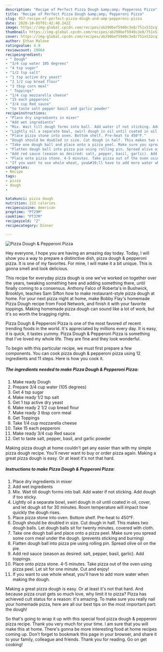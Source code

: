 ```yaml
---
description: "Recipe of Perfect Pizza Dough &amp;amp; Pepperoni Pizza"
title: "Recipe of Perfect Pizza Dough &amp;amp; Pepperoni Pizza"
slug: 957-recipe-of-perfect-pizza-dough-and-amp-pepperoni-pizza
date: 2020-10-05T01:42:40.242Z
image: https://img-global.cpcdn.com/recipes/ab290bef5940c3e8/751x532cq70/pizza-dough-pepperoni-pizza-recipe-main-photo.jpg
thumbnail: https://img-global.cpcdn.com/recipes/ab290bef5940c3e8/751x532cq70/pizza-dough-pepperoni-pizza-recipe-main-photo.jpg
cover: https://img-global.cpcdn.com/recipes/ab290bef5940c3e8/751x532cq70/pizza-dough-pepperoni-pizza-recipe-main-photo.jpg
author: Ethan Malone
ratingvalue: 4.9
reviewcount: 19664
recipeingredient:
- " Dough"
- "3/4 cup water 105 degrees"
- "4 tsp sugar"
- "1/2 tsp salt"
- "1 tsp active dry yeast"
- "2 1/2 cup bread flour"
- "3 tbsp corn meal"
- " Toppings"
- "1/4 cup mozzarella cheese"
- "15 each pepperoni"
- "3/4 cup Red sauce"
- "to taste salt pepper basil and garlic powder"
recipeinstructions:
- "Place dry ingredients in mixer"
- "Add wet ingredients"
- "Mix. Wait till dough forms into ball. Add water if not sticking. Add dough if too sticky."
- "Lightly oil a separate bowl, swirl dough in oil until coated in oil, cover, and let dough sit for 30 minutes. Room temperature will impact how quickly the dough rises."
- "Place pizza stone into oven. Bottom shelf. Pre-heat to 450°F."
- "Dough should be doubled in size. Cut dough in half. This makes two dough balls. Let dough balls sit for twenty minutes, covered with cloth."
- "Take one dough ball and place onto a pizza peel. Make sure you spread some corn meal under the dough. (prevents sticking and burning)"
- "Flatten dough ball into pizza pie using rolling pin. Spread olive oil on the pie."
- "Add red sauce (season as desired: salt, pepper, basil, garlic). Add toppings."
- "Place onto pizza stone. 4-5 minutes. Take pizza out of the oven using pizza peel. Let sit for one minute. Cut and enjoy!"
- "If you want to use whole wheat, you&#39;ll have to add more water when making the dough."
categories:
- Recipe
tags:
- pizza
- dough
- 

katakunci: pizza dough  
nutrition: 223 calories
recipecuisine: American
preptime: "PT29M"
cooktime: "PT37M"
recipeyield: "2"
recipecategory: Dinner

---
```



![Pizza Dough &amp; Pepperoni Pizza](https://img-global.cpcdn.com/recipes/ab290bef5940c3e8/751x532cq70/pizza-dough-pepperoni-pizza-recipe-main-photo.jpg)

Hey everyone, I hope you are having an amazing day today. Today, I will show you a way to prepare a distinctive dish, pizza dough &amp; pepperoni pizza. It is one of my favorites. For mine, I will make it a bit unique. This is gonna smell and look delicious.

This recipe for everyday pizza dough is one we&#39;ve worked on together over the years, tweaking something here and adding something there, until finally coming to a consensus. Anthony Falco of Roberta&#39;s in Bushwick, Brooklyn, teaches Sam Sifton how to make restaurant-style pizza dough at home. For your next pizza night at home, make Bobby Flay&#39;s homemade Pizza Dough recipe from Food Network, and finish it with your favorite toppings. Making homemade pizza dough can sound like a lot of work, but it&#39;s so worth the bragging rights.

Pizza Dough &amp; Pepperoni Pizza is one of the most favored of recent trending foods in the world. It's appreciated by millions every day. It is easy, it is quick, it tastes yummy. Pizza Dough &amp; Pepperoni Pizza is something that I've loved my whole life. They are fine and they look wonderful.


To begin with this particular recipe, we must first prepare a few components. You can cook pizza dough &amp; pepperoni pizza using 12 ingredients and 11 steps. Here is how you cook it.

<!--inarticleads1-->

##### The ingredients needed to make Pizza Dough &amp; Pepperoni Pizza:

1. Make ready  Dough
1. Prepare 3/4 cup water (105 degrees)
1. Get 4 tsp sugar
1. Make ready 1/2 tsp salt
1. Get 1 tsp active dry yeast
1. Make ready 2 1/2 cup bread flour
1. Make ready 3 tbsp corn meal
1. Get  Toppings
1. Take 1/4 cup mozzarella cheese
1. Take 15 each pepperoni
1. Make ready 3/4 cup Red sauce
1. Get to taste salt, pepper, basil, and garlic powder


Making pizza dough at home couldn&#39;t get any easier than with my simple pizza dough recipe. You&#39;ll never want to buy or order pizza again. Making a great pizza dough is easy. Or at least it&#39;s not that hard. 

<!--inarticleads2-->

##### Instructions to make Pizza Dough &amp; Pepperoni Pizza:

1. Place dry ingredients in mixer
1. Add wet ingredients
1. Mix. Wait till dough forms into ball. Add water if not sticking. Add dough if too sticky.
1. Lightly oil a separate bowl, swirl dough in oil until coated in oil, cover, and let dough sit for 30 minutes. Room temperature will impact how quickly the dough rises.
1. Place pizza stone into oven. Bottom shelf. Pre-heat to 450°F.
1. Dough should be doubled in size. Cut dough in half. This makes two dough balls. Let dough balls sit for twenty minutes, covered with cloth.
1. Take one dough ball and place onto a pizza peel. Make sure you spread some corn meal under the dough. (prevents sticking and burning)
1. Flatten dough ball into pizza pie using rolling pin. Spread olive oil on the pie.
1. Add red sauce (season as desired: salt, pepper, basil, garlic). Add toppings.
1. Place onto pizza stone. 4-5 minutes. Take pizza out of the oven using pizza peel. Let sit for one minute. Cut and enjoy!
1. If you want to use whole wheat, you&#39;ll have to add more water when making the dough.


Making a great pizza dough is easy. Or at least it&#39;s not that hard. And because pizza crust gets so much love, why limit it to pizza? Pizza has achieved cult status for a reason: it&#39;s amazing. To make sure you really nail your homemade pizza, here are all our best tips on the most important part: the dough! 

So that's going to wrap it up with this special food pizza dough &amp; pepperoni pizza recipe. Thank you very much for your time. I am sure that you will make this at home. There's gonna be more interesting food at home recipes coming up. Don't forget to bookmark this page in your browser, and share it to your family, colleague and friends. Thank you for reading. Go on get cooking!
